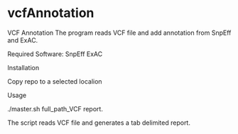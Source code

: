 # vcfAnnotation

VCF Annotation
The program reads VCF file and add annotation from SnpEff and ExAC.

Required Software:
	SnpEff
	ExAC

Installation

Copy repo to a selected localion

Usage

./master.sh full_path_VCF report.

The script reads VCF file and generates a tab delimited report.

